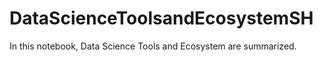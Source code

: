 # DataScienceToolsandEcosystemSH
In this notebook, Data Science Tools and Ecosystem are summarized.
